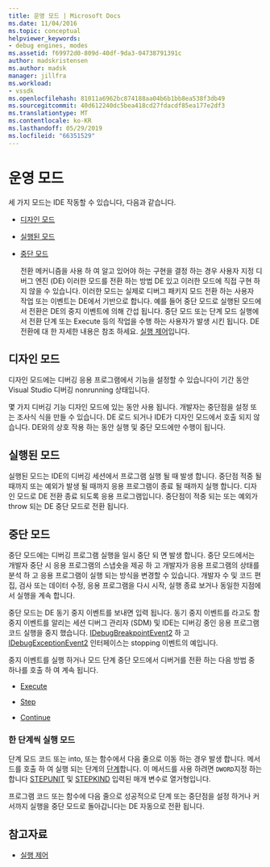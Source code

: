 ```yaml
---
title: 운영 모드 | Microsoft Docs
ms.date: 11/04/2016
ms.topic: conceptual
helpviewer_keywords:
- debug engines, modes
ms.assetid: f69972d0-809d-40df-9da3-04738791391c
author: madskristensen
ms.author: madsk
manager: jillfra
ms.workload:
- vssdk
ms.openlocfilehash: 81011a6962bc874188aa04b6b1bb8ea538f3db49
ms.sourcegitcommit: 40d612240dc5bea418cd27fdacdf85ea177e2df3
ms.translationtype: MT
ms.contentlocale: ko-KR
ms.lasthandoff: 05/29/2019
ms.locfileid: "66351529"
---
```

# <a name="operational-modes"></a>운영 모드
세 가지 모드는 IDE 작동할 수 있습니다, 다음과 같습니다.

- [디자인 모드](#vsconoperationalmodesanchor1)

- [실행된 모드](#vsconoperationalmodesanchor2)

- [중단 모드](#vsconoperationalmodesanchor3)

  전환 메커니즘을 사용 하 여 알고 있어야 하는 구현을 결정 하는 경우 사용자 지정 디버그 엔진 (DE) 이러한 모드를 전환 하는 방법 DE 있고 이러한 모드에 직접 구현 하지 않을 수 있습니다. 이러한 모드는 실제로 디버그 패키지 모드 전환 하는 사용자 작업 또는 이벤트는 DE에서 기반으로 합니다. 예를 들어 중단 모드로 실행된 모드에서 전환은 DE의 중지 이벤트에 의해 간섭 됩니다. 중단 모드 또는 단계 모드 실행에서 전환 단계 또는 Execute 등의 작업을 수행 하는 사용자가 발생 시킨 됩니다. DE 전환에 대 한 자세한 내용은 참조 하세요. [실행 제어](../../extensibility/debugger/control-of-execution.md)입니다.

## <a name="vsconoperationalmodesanchor1"></a> 디자인 모드
 디자인 모드에는 디버깅 응용 프로그램에서 기능을 설정할 수 있습니다이 기간 동안 Visual Studio 디버깅 nonrunning 상태입니다.

 몇 가지 디버깅 기능 디자인 모드에 있는 동안 사용 됩니다. 개발자는 중단점을 설정 또는 조사식 식을 만들 수 있습니다. DE 로드 되거나 IDE가 디자인 모드에서 호출 되지 않습니다. DE와의 상호 작용 하는 동안 실행 및 중단 모드에만 수행이 됩니다.

## <a name="vsconoperationalmodesanchor2"></a> 실행된 모드
 실행된 모드는 IDE의 디버깅 세션에서 프로그램 실행 될 때 발생 합니다. 중단점 적중 될 때까지 또는 예외가 발생 될 때까지 응용 프로그램이 종료 될 때까지 실행 합니다. 디자인 모드로 DE 전환 종료 되도록 응용 프로그램입니다. 중단점이 적중 되는 또는 예외가 throw 되는 DE 중단 모드로 전환 됩니다.

## <a name="vsconoperationalmodesanchor3"></a> 중단 모드
 중단 모드에는 디버깅 프로그램 실행을 일시 중단 되 면 발생 합니다. 중단 모드에서는 개발자 중단 시 응용 프로그램의 스냅숏을 제공 하 고 개발자가 응용 프로그램의 상태를 분석 하 고 응용 프로그램이 실행 되는 방식을 변경할 수 있습니다. 개발자 수 및 코드 편집, 검사 또는 데이터 수정, 응용 프로그램을 다시 시작, 실행 종료 보거나 동일한 지점에서 실행을 계속 합니다.

 중단 모드는 DE 동기 중지 이벤트를 보내면 입력 됩니다. 동기 중지 이벤트를 라고도 함 중지 이벤트를 알리는 세션 디버그 관리자 (SDM) 및 IDE는 디버깅 중인 응용 프로그램 코드 실행을 중지 했습니다. [IDebugBreakpointEvent2](../../extensibility/debugger/reference/idebugbreakpointevent2.md) 하 고 [IDebugExceptionEvent2](../../extensibility/debugger/reference/idebugexceptionevent2.md) 인터페이스는 stopping 이벤트의 예입니다.

 중지 이벤트를 실행 하거나 모드 단계 중단 모드에서 디버거를 전환 하는 다음 방법 중 하나를 호출 하 여 계속 됩니다.

- [Execute](../../extensibility/debugger/reference/idebugprocess3-execute.md)

- [Step](../../extensibility/debugger/reference/idebugprocess3-step.md)

- [Continue](../../extensibility/debugger/reference/idebugprocess3-continue.md)

### <a name="vsconoperationalmodesanchor4"></a> 한 단계씩 실행 모드
 단계 모드 코드 또는 into, 또는 함수에서 다음 줄으로 이동 하는 경우 발생 합니다. 메서드를 호출 하 여 실행 되는 단계의 [단계](../../extensibility/debugger/reference/idebugprocess3-step.md)합니다. 이 메서드를 사용 하려면 `DWORD`지정 하는 합니다 [STEPUNIT](../../extensibility/debugger/reference/stepunit.md) 및 [STEPKIND](../../extensibility/debugger/reference/stepkind.md) 입력된 매개 변수로 열거형입니다.

 프로그램 코드 또는 함수에 다음 줄으로 성공적으로 단계 또는 중단점을 설정 하거나 커서까지 실행을 중단 모드로 돌아갑니다는 DE 자동으로 전환 됩니다.

## <a name="see-also"></a>참고자료
- [실행 제어](../../extensibility/debugger/control-of-execution.md)